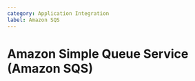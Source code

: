 ```yaml
---
category: Application Integration
label: Amazon SQS
---
```


# Amazon Simple Queue Service (Amazon SQS)